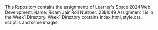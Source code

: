 This Repository contains the assignments of Learner's Space 2024 Web Development.
Name: Ridam Jain
Roll Number: 23b1049
Assignment 1 is in the Week1 Directory. Week1 Directory contains index.html, style.css, script.js and some images.
